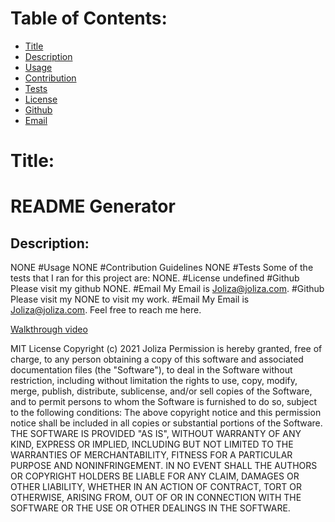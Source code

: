 # Table of Contents:
* [Title](#Title)
* [Description](#Description)
* [Usage](#Usage)
* [Contribution](#Contribution)
* [Tests](#Tests)
* [License](#License)
* [Github](#Github)
* [Email](#Email)

# Title:
# README Generator
## Description:
NONE
#Usage
NONE
#Contribution Guidelines
NONE
#Tests
Some of the tests that I ran for this project are: NONE.
#License
undefined
#Github
Please visit my github NONE.
#Email
My Email is Joliza@joliza.com.
#Github
Please visit my NONE to visit my work.
#Email
My Email is Joliza@joliza.com. Feel free to reach me here.

[Walkthrough video](https://youtu.be/K8cIZRbAvsg)

MIT License
Copyright (c) 2021 Joliza 
Permission is hereby granted, free of charge, to any person obtaining a copy
of this software and associated documentation files (the "Software"), to deal
in the Software without restriction, including without limitation the rights
to use, copy, modify, merge, publish, distribute, sublicense, and/or sell
copies of the Software, and to permit persons to whom the Software is
furnished to do so, subject to the following conditions:
The above copyright notice and this permission notice shall be included in all
copies or substantial portions of the Software.
THE SOFTWARE IS PROVIDED "AS IS", WITHOUT WARRANTY OF ANY KIND, EXPRESS OR
IMPLIED, INCLUDING BUT NOT LIMITED TO THE WARRANTIES OF MERCHANTABILITY,
FITNESS FOR A PARTICULAR PURPOSE AND NONINFRINGEMENT. IN NO EVENT SHALL THE
AUTHORS OR COPYRIGHT HOLDERS BE LIABLE FOR ANY CLAIM, DAMAGES OR OTHER
LIABILITY, WHETHER IN AN ACTION OF CONTRACT, TORT OR OTHERWISE, ARISING FROM,
OUT OF OR IN CONNECTION WITH THE SOFTWARE OR THE USE OR OTHER DEALINGS IN THE
SOFTWARE.